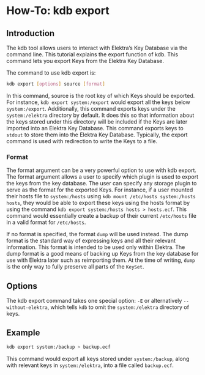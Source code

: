 # How-To: kdb export

## Introduction

The kdb tool allows users to interact with Elektra’s Key Database via the command line.
This tutorial explains the export function of kdb. This command lets you export Keys from
the Elektra Key Database.

The command to use kdb export is:

```sh
kdb export [options] source [format]
```

In this command, source is the root key of which Keys should be exported. For
instance, `kdb export system:/export` would export all the keys below
`system:/export`. Additionally, this command exports keys under the `system:/elektra`
directory by default. It does this so that information about the keys stored under
this directory will be included if the Keys are later imported into an Elektra Key
Database. This command exports keys to `stdout` to store them into the Elektra
Key Database. Typically, the export command is used with redirection to write the
Keys to a file.

### Format

The format argument can be a very powerful option to use with kdb export.
The format argument allows a user to specify which plugin is used to export the
keys from the key database. The user can specify any storage plugin to serve as the
format for the exported Keys. For instance, if a user mounted their hosts file to `system:/hosts`
using `kdb mount /etc/hosts system:/hosts hosts`, they would be able to export these keys using
the hosts format by using the command `kdb export system:/hosts hosts > hosts.ecf`.
This command would essentially create a backup of their current `/etc/hosts` file in a valid format
for `/etc/hosts`.

If no format is specified, the format `dump` will be used instead. The dump format is the standard way
of expressing keys and all their relevant information. This format is intended to be used only within Elektra.
The dump format is a good means of backing up Keys from the key database for use with Elektra later
such as reimporting them. At the time of writing, `dump` is the only way to fully preserve all parts of the
`KeySet`.

## Options

The kdb export command takes one special option: `-E` or alternatively `--without-elektra`, which tells `kdb` to omit the `system:/elektra` directory of keys.

## Example

```sh
kdb export system:/backup > backup.ecf
```

This command would export all keys stored under `system:/backup`, along with relevant keys in `system:/elektra`, into a file called `backup.ecf`.
